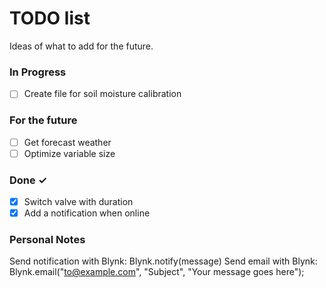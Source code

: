 # TODO list

Ideas of what to add for the future.

### In Progress

- [ ] Create file for soil moisture calibration

### For the future

- [ ] Get forecast weather
- [ ] Optimize variable size

### Done ✓

- [x] Switch valve with duration
- [x] Add a notification when online

### Personal Notes

Send notification with Blynk: Blynk.notify(message)
Send email with Blynk: Blynk.email("to@example.com", "Subject", "Your message goes here");
